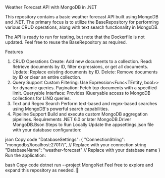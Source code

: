 
Weather Forecast API with MongoDB in .NET

This repository contains a basic weather forecast API built using MongoDB and .NET. The primary focus is to utilize the BaseRepository for performing various CRUD operations, along with text search functionality in MongoDB.

The API is ready to run for testing, but note that the Dockerfile is not updated. Feel free to reuse the BaseRepository as required.

Features
1. CRUD Operations
Create: Add new documents to a collection.
Read: Retrieve documents by ID, filter expressions, or get all documents.
Update: Replace existing documents by ID.
Delete: Remove documents by ID or clear an entire collection.
2. Query Support
Custom Filtering: Use Expression<Func<TEntity, bool>> for dynamic queries.
Pagination: Fetch top documents with a specified limit.
Queryable Interface: Provides IQueryable access to MongoDB collections for LINQ queries.
3. Text and Regex Search
Perform text-based and regex-based searches using MongoDB's powerful search capabilities.
4. Pipeline Support
Build and execute custom MongoDB aggregation pipelines.
Requirements
.NET 6.0 or later
MongoDB.Driver
MongoDB.Bson
Steps to Run Locally
Update the appsettings.json file with your database configuration:

json
Copy code
"DatabaseSettings": {
  "ConnectionString": "mongodb://localhost:27017/", // Replace with your connection string
  "DatabaseName": "weather-forecast" // Replace with your database name
}
Run the application:

bash
Copy code
dotnet run --project MongoNet
Feel free to explore and expand this repository as needed. 🎉
